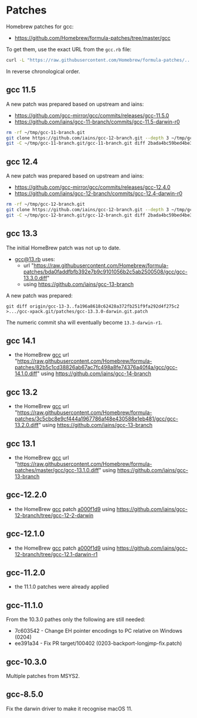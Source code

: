 # Patches

Homebrew patches for gcc:

- <https://github.com/Homebrew/formula-patches/tree/master/gcc>

To get them, use the exact URL from the `gcc.rb` file:

```sh
curl -L "https://raw.githubusercontent.com/Homebrew/formula-patches/.../gcc/gcc-X.Y.0.diff" -o gcc-X.Y.0-darwin.git.patch
```

In reverse chronological order.

## gcc 11.5

A new patch was prepared based on upstream and iains:

- <https://github.com/gcc-mirror/gcc/commits/releases/gcc-11.5.0>
- <https://github.com/iains/gcc-11-branch/commits/gcc-11.5-darwin-r0>

```sh
rm -rf ~/tmp/gcc-11-branch.git
git clone https://github.com/iains/gcc-12-branch.git --depth 3 ~/tmp/gcc-11-branch.git/gcc-11-branch.git
git -C ~/tmp/gcc-11-branch.git/gcc-11-branch.git diff 2bada4bc59bed4be34fab463bdb3c3ebfd2b41bb..gcc-12.4-darwin-r0 >~/Work/xpack-dev-tools/gcc-xpack.git/patches/gcc-11.5.0-darwin.git.patch
```

## gcc 12.4

A new patch was prepared based on upstream and iains:

- <https://github.com/gcc-mirror/gcc/commits/releases/gcc-12.4.0>
- <https://github.com/iains/gcc-12-branch/commits/gcc-12.4-darwin-r0>

```sh
rm -rf ~/tmp/gcc-12-branch.git
git clone https://github.com/iains/gcc-12-branch.git --depth 3 ~/tmp/gcc-12-branch.git/gcc-12-branch.git
git -C ~/tmp/gcc-12-branch.git/gcc-12-branch.git diff 2bada4bc59bed4be34fab463bdb3c3ebfd2b41bb..gcc-12.4-darwin-r0 >~/Work/xpack-dev-tools/gcc-xpack.git/patches/gcc-12.4.0-darwin.git.patch
```

## gcc 13.3

The initial HomeBrew patch was not up to date.

- [gcc@13.rb](https://github.com/Homebrew/homebrew-core/blob/master/Formula/g/gcc@13.rb) uses:
  - url "https://raw.githubusercontent.com/Homebrew/formula-patches/bda0faddfbfb392e7b9c9101056b2c5ab2500508/gcc/gcc-13.3.0.diff"
  - using <https://github.com/iains/gcc-13-branch>

A new patch was prepared:

```
git diff origin/gcc-13-3..fa196a8618c62428a372fb251f9fa292d4f275c2 >.../gcc-xpack.git/patches/gcc-13.3.0-darwin.git.patch
```

The numeric commit sha will eventually become `13.3-darwin-r1`.

## gcc 14.1

- the HomeBrew
  [gcc](https://github.com/Homebrew/homebrew-core/blob/master/Formula/g/gcc.rb)
  url "https://raw.githubusercontent.com/Homebrew/formula-patches/82b5c1cd38826ab67ac7fc498a8fe74376a40f4a/gcc/gcc-14.1.0.diff"
  using <https://github.com/iains/gcc-14-branch>

## gcc 13.2

- the HomeBrew
  [gcc](https://github.com/Homebrew/homebrew-core/blob/master/Formula/g/gcc.rb)
  url "https://raw.githubusercontent.com/Homebrew/formula-patches/3c5cbc8e9cf444a1967786af48e430588e1eb481/gcc/gcc-13.2.0.diff"
  using <https://github.com/iains/gcc-13-branch>

## gcc 13.1

- the HomeBrew
  [gcc](https://github.com/Homebrew/homebrew-core/blob/master/Formula/g/gcc.rb)
  url "https://raw.githubusercontent.com/Homebrew/formula-patches/master/gcc/gcc-13.1.0.diff"
  using <https://github.com/iains/gcc-13-branch>

## gcc-12.2.0

- the HomeBrew
  [gcc](https://github.com/Homebrew/homebrew-core/blob/master/Formula/g/gcc.rb)
  patch [a000f1d9](https://raw.githubusercontent.com/Homebrew/formula-patches/1d184289/gcc/gcc-12.2.0-arm.diff)
  using <https://github.com/iains/gcc-12-branch/tree/gcc-12-2-darwin>

## gcc-12.1.0

- the HomeBrew
  [gcc](https://github.com/Homebrew/homebrew-core/blob/master/Formula/g/gcc.rb)
  patch [a000f1d9](https://raw.githubusercontent.com/Homebrew/formula-patches/76677f2b/gcc/gcc-12.1.0-arm.diff)
  using <https://github.com/iains/gcc-12-branch/tree/gcc-12.1-darwin-r1>

## gcc-11.2.0

- the 11.1.0 patches were already applied

## gcc-11.1.0

From the 10.3.0 pathes only the following are still needed:

- 7c603542 - Change EH pointer encodings to PC relative on Windows (0204)
- ee391a34 - Fix PR target/100402 (0203-backport-longjmp-fix.patch)

## gcc-10.3.0

Multiple patches from MSYS2.

## gcc-8.5.0

Fix the darwin driver to make it recognise macOS 11.
